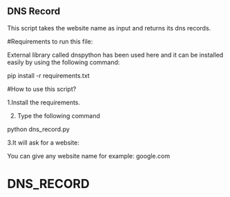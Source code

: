 ## DNS Record

This script takes the website name as input and returns its dns records.

#Requirements to run this file:

External library called dnspython has been used here and it can be installed easily by using the following command:

pip install -r requirements.txt

#How to use this script?

1.Install the requirements.

2. Type the following command

python dns_record.py

3.It will ask for a website:

You can give any website name for example: google.com
# DNS_RECORD
